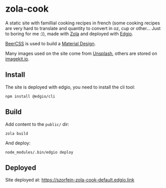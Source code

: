 # zola-cook
A static site with famillial cooking recipes in french (some cooking recipes are very hard to translate and quantity to convert in oz, cup or other... Just to boring for me :)), made with
[Zola](https://www.getzola.org/) and deployed with [Edgio](https://edgio.app/).

[BeerCSS](https://www.beercss.com/) is used to build a [Material Design](https://m3.material.io/).

Many images used on the site come from [Unsplash](https://unsplash.com), others are stored on [imagekit.io](https://imagekit.io/).

## Install
The site is deployed with edgio, you need to install the cli tool:

    npm install @edgio/cli

## Build

Add content to the `public/` dir:

    zola build

And deploy:

    node_modules/.bin/edgio deploy

## Deployed

Site deployed at: https://szorfein-zola-cook-default.edgio.link

